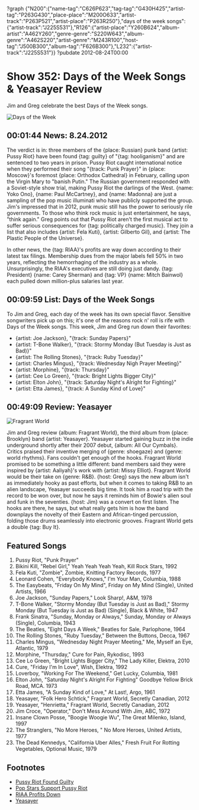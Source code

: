 ?graph {"N200":{"name-tag":"C626P623","tag-tag":"G430H425","artist-tag":"P263G430","place-place":"M200O633","artist-track":"P263P521","artist-place":"P263R250"},"days of the week songs":{"artist-track":"J225S531"},"R126":{"artist-place":"Y260B624","album-artist":"A462Y260","genre-genre":"S220W643","album-genre":"A462S220","artist-genre":"M243R100","host-tag":"J500B300","album-tag":"F626B300"},"L232":{"artist-track":"J225S531"}}
?pubdate 2012-08-24T00:00

# Show 352: Days of the Week Songs & Yeasayer Review
Jim and Greg celebrate the best Days of the Week songs.

![Days of the Week](http://static.soundopinions.org/images/2012/daysoftheweek.jpg)

## 00:01:44 News: 8.24.2012
The verdict is in: three members of the {place: Russian} punk band {artist: Pussy Riot} have been found {tag: guilty} of "{tag: hooliganism}" and are sentenced to two years in prison. Pussy Riot caught international notice when they performed their song "{track: Punk Prayer}" in {place: Moscow}'s foremost {place: Orthodox Cathedral} in February, calling upon the Virgin Mary to "banish Putin." The Russian government responded with a Soviet-style show trial, making Pussy Riot the darlings of the West. {name: Yoko Ono}, {name: Paul McCartney}, and {name: Madonna} are just a sampling of the pop music illuminati who have publicly supported the group. Jim's impressed that in 2012, punk music still has the power to seriously rile governments. To those who think rock music is just entertainment, he says, "think again." Greg points out that Pussy Riot aren't the first musical act to suffer serious consequences for {tag: politically charged music}. They join a list that also includes {artist: Fela Kuti}, {artist: Gilberto Gil}, and {artist: The Plastic People of the Universe}.

In other news, the {tag: RIAA}'s profits are way down according to their latest tax filings. Membership dues from the major labels fell 50% in two years, reflecting the hemorrhaging of the industry as a whole. Unsurprisingly, the RIAA's executives are still doing just dandy. {tag: President} {name: Carey Sherman} and {tag: VP} {name: Mitch Bainwol} each pulled down million-plus salaries last year.

## 00:09:59 List: Days of the Week Songs
To Jim and Greg, each day of the week has its own special flavor. Sensitive songwriters pick up on this; it's one of the reasons rock n' roll is rife with Days of the Week songs. This week, Jim and Greg run down their favorites:

- {artist: Joe Jackson}, "{track: Sunday Papers}"
- {artist: T-Bone Walker}, "{track: Stormy Monday (But Tuesday is Just as Bad)}"
- {artist: The Rolling Stones}, "{track: Ruby Tuesday}"
- {artist: Charles Mingus}, "{track: Wednesday Nigh Prayer Meeting}"
- {artist: Morphine}, "{track: Thursday}"
- {artist: Cee Lo Green}, "{track: Bright Lights Bigger City}"
- {artist: Elton John}, "{track: Saturday Night's Alright for Fighting}"
- {artist: Etta James}, "{track: A Sunday Kind of Love}"

## 00:49:09 Review: Yeasayer
![Fragrant World](http://is5.mzstatic.com/image/thumb/Music/v4/37/bc/95/37bc95cf-5cbd-d976-5321-92107aa77286/source/600x600bb.jpg "264143704/550275411")

Jim and Greg review {album: Fragrant World}, the third album from {place: Brooklyn} band {artist: Yeasayer}. Yeasayer started gaining buzz in the indie underground shortly after their 2007 debut, {album: All Our Cymbals}. Critics praised their inventive merging of {genre: shoegaze} and {genre: world rhythms}. Fans couldn't get enough of the hooks. Fragrant World promised to be something a little different: band members said they were inspired by {artist: Aaliyah}'s work with {artist: Missy Elliot}. Fragrant World would be their take on {genre: R&B}. {host: Greg} says the new album isn't as immediately hooky as past efforts, but when it comes to taking R&B to an alien landscape, Yeasayer succeeds big time. It took him a road trip with the record to be won over, but now he says it reminds him of Bowie's alien soul and funk in the seventies. {host: Jim} was a convert on first listen. The hooks are there, he says, but what really gets him is how the band downplays the novelty of their Eastern and African-tinged percussion, folding those drums seamlessly into electronic grooves. Fragrant World gets a double {tag: Buy It}.

## Featured Songs
1. Pussy Riot, "Punk Prayer"
2. Bikini Kill, "Rebel Girl," Yeah Yeah Yeah Yeah, Kill Rock Stars, 1992
3. Fela Kuti, "Zombie", Zombie, Knitting Factory Records, 1977
4. Leonard Cohen, "Everybody Knows," I'm Your Man, Columbia, 1988
5. The Easybeats, "Friday On My Mind", Friday on My Mind (Single), United Artists, 1966
6. Joe Jackson, "Sunday Papers," Look Sharp!, A&M, 1978
7. T-Bone Walker, "Stormy Monday (But Tuesday is Just as Bad)," Stormy Monday (But Tuesday is Just as Bad) (Single), Black & White, 1947
8. Frank Sinatra, "Sunday, Monday or Always," Sunday, Monday or Always (Single), Columbia, 1943
9. The Beatles, "Eight Days A Week," Beatles for Sale, Parlophone, 1964
10. The Rolling Stones, "Ruby Tuesday," Between the Buttons, Decca, 1967
11. Charles Mingus, "Wednesday Night Prayer Meeting," Me, Myself an Eye, Atlantic, 1979
12. Morphine, "Thursday," Cure for Pain, Rykodisc, 1993
13. Cee Lo Green, "Bright Lights Bigger City," The Lady Killer, Elektra, 2010
14. Cure, "Friday I'm In Love", Wish, Elektra, 1992
15. Loverboy, "Working For The Weekend," Get Lucky, Columbia, 1981
16. Elton John, "Saturday Night's Alright For Fighting" Goodbye Yellow Brick Road, MCA. 1973
17. Etta James, "A Sunday Kind of Love," At Last!, Argo, 1961
18. Yeasayer, "Folk Hero Schtick," Fragrant World, Secretly Canadian, 2012
19. Yeasayer, "Henrietta," Fragrant World, Secretly Canadian, 2012
20. Jim Croce, "Operator," Don't Mess Around With Jim, ABC, 1972
21. Insane Clown Posse, "Boogie Woogie Wu", The Great Milenko, Island, 1997
22. The Stranglers, "No More Heroes, " No More Heroes, United Artists, 1977
23. The Dead Kennedys, "California Uber Alles," Fresh Fruit For Rotting Vegetables, Optional Music, 1979

## Footnotes
- [Pussy Riot Found Guilty](http://www.theguardian.com/music/2012/aug/17/pussy-riot-sentenced-prison-putin)
- [Pop Stars Support Pussy Riot](http://www.theguardian.com/world/2012/jul/27/pussy-riot-stars-get-behind-band)
- [RIAA Profits Down](http://www.hypebot.com/hypebot/2012/08/despite-a-huge-drop-in-revenue-riaa-execs-still-see-large-payouts.html)
- [Yeasayer](http://blog.yeasayer.net/)
